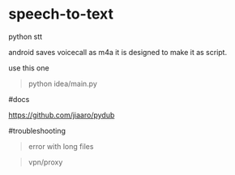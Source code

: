 # speech-to-text
python stt

android saves voicecall as m4a it is designed to make it as script.

use this one 
>python idea/main.py


#docs


https://github.com/jiaaro/pydub

#troubleshooting

> error with long files

> vpn/proxy

